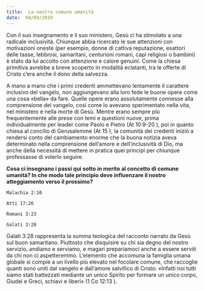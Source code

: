 ```yaml
---
title:  La nostra comune umanità
date:  04/09/2019
---
```


Con il suo insegnamento e il suo ministero, Gesù ci ha stimolato a una radicale inclusività. Chiunque abbia ricercato le sue attenzioni con motivazioni oneste (per esempio, donne di cattiva reputazione, esattori delle tasse, lebbrosi, samaritani, centurioni romani, capi religiosi o bambini) è stato da lui accolto con attenzione e calore genuini. Come la chiesa primitiva avrebbe a breve scoperto in modalità eclatanti, tra le offerte di Cristo c’era anche il dono della salvezza.

A mano a mano che i primi credenti ammettevano lentamente il carattere inclusivo del vangelo, non aggiungevano alla loro fede le buone opere come una cosa «bella» da fare. Quelle opere erano assolutamente connesse alla comprensione del vangelo, così come lo avevano sperimentato nella vita, nel ministero e nella morte di Gesù. Mentre erano sempre più frequentemente alle prese con temi e questioni nuove, prima individualmente per leader come Paolo e Pietro (At 10:9-20 ), poi in quanto chiesa al concilio di Gerusalemme (At 15 ), la comunità dei credenti iniziò a rendersi conto del cambiamento enorme che la buona notizia aveva determinato nella comprensione dell’amore e dell’inclusività di Dio, ma anche della necessità di mettere in pratica quei principi per chiunque professasse di volerlo seguire.

**Cosa ci insegnano i passi qui sotto in merito al concetto di comune umanità? In che modo tale principio deve influenzare il nostro atteggiamento verso il prossimo?**

`Malachia 2:10`

`Atti 17:26`

`Romani 3:23`

`Galati 3:28`

Galati 3:28 rappresenta la summa teologica del racconto narrato da Gesù sul buon samaritano. Piuttosto che disquisire su chi sia degno del nostro servizio, andiamo e serviamo, e magari prepariamoci anche a essere serviti da chi non ci aspetteremmo. L’elemento che accomuna la famiglia umana globale si compie a un livello più elevato nel focolare comune, che raccoglie quanti sono uniti dal vangelo e dall’amore salvifico di Cristo: «Infatti noi tutti siamo stati battezzati mediante un unico Spirito per formare un unico corpo, Giudei e Greci, schiavi e liberi» (1 Co 12:13 ).